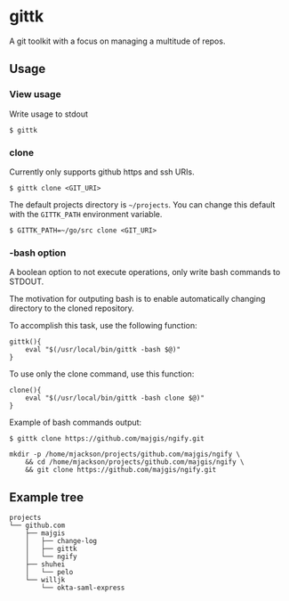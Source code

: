 # gittk

A git toolkit with a focus on managing a multitude of repos.

## Usage

### View usage

Write usage to stdout

    $ gittk

### clone

Currently only supports github https and ssh URIs.

    $ gittk clone <GIT_URI>

The default projects directory is `~/projects`.  You can change this default with the
`GITTK_PATH` environment variable.

    $ GITTK_PATH=~/go/src clone <GIT_URI>

### -bash option

A boolean option to not execute operations, only write bash commands to STDOUT.

The motivation for outputing bash is to enable automatically
changing directory to the cloned repository.

To accomplish this task, use the following function:

    gittk(){
        eval "$(/usr/local/bin/gittk -bash $@)"
    }


To use only the clone command, use this function:

    clone(){
        eval "$(/usr/local/bin/gittk -bash clone $@)"
    }

Example of bash commands output:

    $ gittk clone https://github.com/majgis/ngify.git

    mkdir -p /home/mjackson/projects/github.com/majgis/ngify \
        && cd /home/mjackson/projects/github.com/majgis/ngify \
        && git clone https://github.com/majgis/ngify.git

## Example tree

    projects
    └── github.com
        ├── majgis
        │   ├── change-log
        │   ├── gittk
        │   └── ngify
        ├── shuhei
        │   └── pelo
        └── willjk
            └── okta-saml-express

